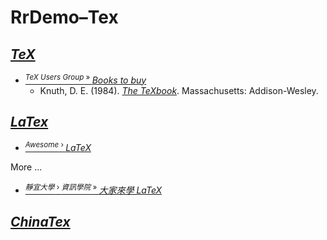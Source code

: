 # RrDemo–Tex

## [*TeX*](http://tug.org/)
- [<sup>*TeX Users Group* » </sup>*Books to buy*](http://tug.org/begin.html#books)
    - Knuth, D. E. (1984). [*The TeXbook*](http://www-cs-staff.stanford.edu/~knuth/abcde.html#texbk). Massachusetts: Addison-Wesley.

## [*LaTex*](http://latex-project.org/)
- [<sup>*Awesome* › </sup>*LaTeX*](http://github.com/egeerardyn/awesome-LaTeX)

More ...
- [<sup>*靜宜大學* › *資訊學院* » </sup>*大家來學 LaTeX*](http://www.cs.pu.edu.tw/~wckuo/doc/latex123/)

## [*ChinaTex*](http://chinatex.org/)
